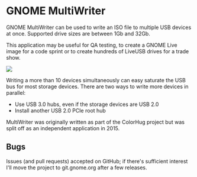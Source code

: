 GNOME MultiWriter
=================

GNOME MultiWriter can be used to write an ISO file to multiple USB devices at
once. Supported drive sizes are between 1Gb and 32Gb.

This application may be useful for QA testing, to create a GNOME Live image for
a code sprint or to create hundreds of LiveUSB drives for a trade show.

![](https://git.gnome.org/browse/gnome-multi-writer/plain/data/appdata/gmw-startup.png)

Writing a more than 10 devices simultaneously can easy saturate the USB bus for
most storage devices. There are two ways to write more devices in parallel:

 * Use USB 3.0 hubs, even if the storage devices are USB 2.0
 * Install another USB 2.0 PCIe root hub

MultiWriter was originally written as part of the ColorHug project but was
split off as an independent application in 2015.

Bugs
----

Issues (and pull requests) accepted on GitHub; if there's sufficient interest
I'll move the project to git.gnome.org after a few releases.
